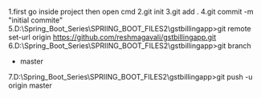1.first go inside  project then open cmd
2.git init
3.git add .
4.git commit -m "initial commite"
5.D:\Spring_Boot_Series\SPRIING_BOOT_FILES2\gstbillingapp>git remote set-url origin https://github.com/reshmagavali/gstbillingapp.git
6.D:\Spring_Boot_Series\SPRIING_BOOT_FILES2\gstbillingapp>git branch
* master

7.D:\Spring_Boot_Series\SPRIING_BOOT_FILES2\gstbillingapp>git push -u origin master

